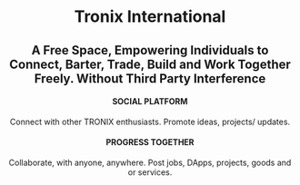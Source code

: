 <h1 align="center">Tronix International</h1>
<h2 align="center">A Free Space, Empowering Individuals to Connect, Barter, Trade, Build and Work Together Freely.  Without Third Party Interference</h2>
<h4 align="center">SOCIAL PLATFORM</h4>  
<p align="center">Connect with other TRONIX enthusiasts. Promote ideas, projects/ updates.</p>
<h4 align="center">PROGRESS TOGETHER</h4> 
<p align="center">Collaborate, with anyone, anywhere. Post jobs, DApps, projects, goods and or services.</p>
